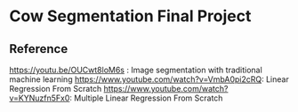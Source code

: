 # Cow Segmentation Final Project

## Reference

https://youtu.be/OUCwt8loM6s : Image segmentation with traditional machine learning
https://www.youtube.com/watch?v=VmbA0pi2cRQ: Linear Regression From Scratch
https://www.youtube.com/watch?v=KYNuzfn5Fx0: Multiple Linear Regression From Scratch
